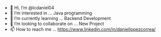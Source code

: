 - 👋 Hi, I’m @lcdaniel04
- 👀 I’m interested in ... Java programming
- 🌱 I’m currently learning ... Backend Development
- 💞️ I’m looking to collaborate on ... New Project
- 📫 How to reach me ... https://www.linkedin.com/in/daniellopezcorrea/

<!---
lcdaniel04/lcdaniel04 is a ✨ special ✨ repository because its `README.md` (this file) appears on your GitHub profile.
You can click the Preview link to take a look at your changes.
--->
